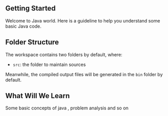 ## Getting Started

Welcome to Java world. Here is a guideline to help you understand  some basic Java code.

## Folder Structure

The workspace contains two folders by default, where:

- `src`: the folder to maintain sources

Meanwhile, the compiled output files will be generated in the `bin` folder by default.


## What Will We Learn

Some basic concepts of java , problem analysis and so on